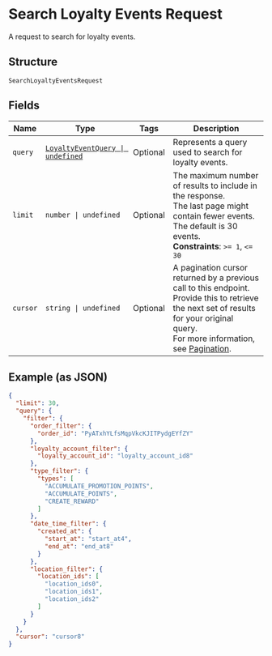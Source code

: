 
# Search Loyalty Events Request

A request to search for loyalty events.

## Structure

`SearchLoyaltyEventsRequest`

## Fields

| Name | Type | Tags | Description |
|  --- | --- | --- | --- |
| `query` | [`LoyaltyEventQuery \| undefined`](../models/loyalty-event-query.md) | Optional | Represents a query used to search for loyalty events. |
| `limit` | `number \| undefined` | Optional | The maximum number of results to include in the response.<br/>The last page might contain fewer events.<br/>The default is 30 events.<br/>**Constraints**: `>= 1`, `<= 30` |
| `cursor` | `string \| undefined` | Optional | A pagination cursor returned by a previous call to this endpoint.<br/>Provide this to retrieve the next set of results for your original query.<br/>For more information, see [Pagination](https://developer.squareup.com/docs/build-basics/common-api-patterns/pagination). |

## Example (as JSON)

```json
{
  "limit": 30,
  "query": {
    "filter": {
      "order_filter": {
        "order_id": "PyATxhYLfsMqpVkcKJITPydgEYfZY"
      },
      "loyalty_account_filter": {
        "loyalty_account_id": "loyalty_account_id8"
      },
      "type_filter": {
        "types": [
          "ACCUMULATE_PROMOTION_POINTS",
          "ACCUMULATE_POINTS",
          "CREATE_REWARD"
        ]
      },
      "date_time_filter": {
        "created_at": {
          "start_at": "start_at4",
          "end_at": "end_at8"
        }
      },
      "location_filter": {
        "location_ids": [
          "location_ids0",
          "location_ids1",
          "location_ids2"
        ]
      }
    }
  },
  "cursor": "cursor8"
}
```

